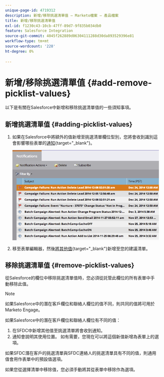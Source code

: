 ```yaml
---
unique-page-id: 4719312
description: 新增/移除挑選清單值 — Marketo檔案 — 產品檔案
title: 新增/移除挑選清單值
exl-id: f1230c43-10cb-47ff-89d7-9f835b034db0
feature: Salesforce Integration
source-git-commit: 4045f262889d06304111288d30da893529396e81
workflow-type: tm+mt
source-wordcount: '228'
ht-degree: 0%

---
```


# 新增/移除挑選清單值 {#add-remove-picklist-values}

以下是有關在Salesforce中新增和移除挑選清單值的一些須知事項。

## 新增挑選清單值 {#adding-picklist-values}

1. 如果在Salesforce中將額外的值新增至挑選清單欄位型別，您將會收到識別這會影響哪些表單的[通知](/help/marketo/product-docs/core-marketo-concepts/miscellaneous/understanding-notifications.md){target="_blank"}。

   ![](assets/image2015-1-21-14-3a4-3a7.png)

1. 移至表單編輯器，然後[將其他值](/help/marketo/product-docs/demand-generation/forms/form-actions/add-a-country-picklist-to-your-form.md){target="_blank"}新增至您的建議清單。

## 移除挑選清單值 {#remove-picklist-values}

從Salesforce的欄位中移除挑選清單值時，您必須從託管此欄位的所有表單中手動移除此值。

>[!NOTE]
>
>如果Salesforce中的潛在客戶欄位和聯絡人欄位的值不同，則共同的值將可用於Marketo Engage。

如果Salesforce中的潛在客戶欄位和聯絡人欄位有不同的值：

1. 在SFDC中新增其他值至挑選清單將會收到通知。
1. 通知會說明其使用位置。 如有需要，您現在可以將這個新值新增為表單上的選項。

如果SFDC潛在客戶的挑選清單與SFDC連絡人的挑選清單具有不同的值，則通用值會用作表單中的預設值選項。

如果您從選擇清單中移除值，您必須手動將其從表單中移除作為選項。
